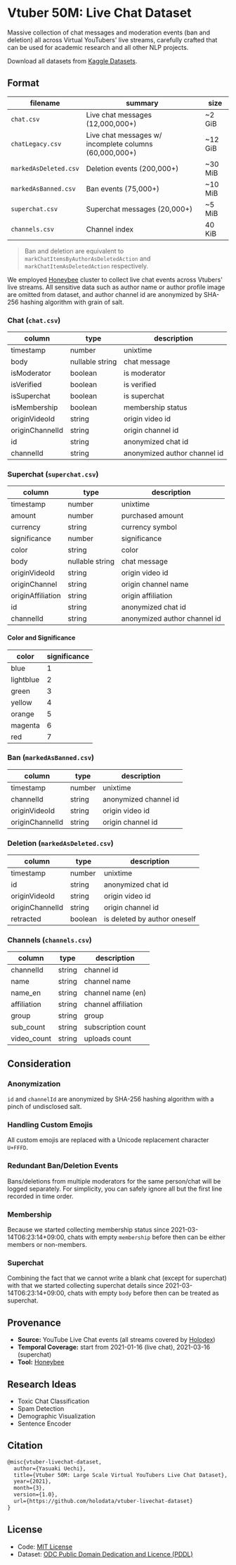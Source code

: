 # Vtuber 50M: Live Chat Dataset

Massive collection of chat messages and moderation events (ban and deletion) all across Virtual YouTubers' live streams, carefully crafted that can be used for academic research and all other NLP projects.

Download all datasets from [Kaggle Datasets](https://www.kaggle.com/uetchy/vtuber-livechat).

## Format

| filename              | summary                                                | size    |
| --------------------- | ------------------------------------------------------ | ------- |
| `chat.csv`            | Live chat messages (12,000,000+)                       | ~2 GiB  |
| `chatLegacy.csv`      | Live chat messages w/ incomplete columns (60,000,000+) | ~12 GiB |
| `markedAsDeleted.csv` | Deletion events (200,000+)                             | ~30 MiB |
| `markedAsBanned.csv`  | Ban events (75,000+)                                   | ~10 MiB |
| `superchat.csv`       | Superchat messages (20,000+)                           | ~5 MiB  |
| `channels.csv`        | Channel index                                          | 40 KiB  |

> Ban and deletion are equivalent to `markChatItemsByAuthorAsDeletedAction` and `markChatItemAsDeletedAction` respectively.

We employed [Honeybee](https://github.com/holodata/honeybee) cluster to collect live chat events across Vtubers' live streams. All sensitive data such as author name or author profile image are omitted from dataset, and author channel id are anonymized by SHA-256 hashing algorithm with grain of salt.

### Chat (`chat.csv`)

| column          | type            | description                  |
| --------------- | --------------- | ---------------------------- |
| timestamp       | number          | unixtime                     |
| body            | nullable string | chat message                 |
| isModerator     | boolean         | is moderator                 |
| isVerified      | boolean         | is verified                  |
| isSuperchat     | boolean         | is superchat                 |
| isMembership    | boolean         | membership status            |
| originVideoId   | string          | origin video id              |
| originChannelId | string          | origin channel id            |
| id              | string          | anonymized chat id           |
| channelId       | string          | anonymized author channel id |

### Superchat (`superchat.csv`)

| column            | type            | description                  |
| ----------------- | --------------- | ---------------------------- |
| timestamp         | number          | unixtime                     |
| amount            | number          | purchased amount             |
| currency          | string          | currency symbol              |
| significance      | number          | significance                 |
| color             | string          | color                        |
| body              | nullable string | chat message                 |
| originVideoId     | string          | origin video id              |
| originChannel     | string          | origin channel name          |
| originAffiliation | string          | origin affiliation           |
| id                | string          | anonymized chat id           |
| channelId         | string          | anonymized author channel id |

#### Color and Significance

| color     | significance |
| --------- | ------------ |
| blue      | 1            |
| lightblue | 2            |
| green     | 3            |
| yellow    | 4            |
| orange    | 5            |
| magenta   | 6            |
| red       | 7            |

### Ban (`markedAsBanned.csv`)

| column          | type   | description           |
| --------------- | ------ | --------------------- |
| timestamp       | number | unixtime              |
| channelId       | string | anonymized channel id |
| originVideoId   | string | origin video id       |
| originChannelId | string | origin channel id     |

### Deletion (`markedAsDeleted.csv`)

| column          | type    | description                  |
| --------------- | ------- | ---------------------------- |
| timestamp       | number  | unixtime                     |
| id              | string  | anonymized chat id           |
| originVideoId   | string  | origin video id              |
| originChannelId | string  | origin channel id            |
| retracted       | boolean | is deleted by author oneself |

### Channels (`channels.csv`)

| column      | type   | description         |
| ----------- | ------ | ------------------- |
| channelId   | string | channel id          |
| name        | string | channel name        |
| name_en     | string | channel name (en)   |
| affiliation | string | channel affiliation |
| group       | string | group               |
| sub_count   | string | subscription count  |
| video_count | string | uploads count       |

## Consideration

### Anonymization

`id` and `channelId` are anonymized by SHA-256 hashing algorithm with a pinch of undisclosed salt.

### Handling Custom Emojis

All custom emojis are replaced with a Unicode replacement character `U+FFFD`.

### Redundant Ban/Deletion Events

Bans/deletions from multiple moderators for the same person/chat will be logged separately. For simplicity, you can safely ignore all but the first line recorded in time order.

### Membership

Because we started collecting membership status since 2021-03-14T06:23:14+09:00, chats with empty `membership` before then can be either members or non-members.

### Superchat

Combining the fact that we cannot write a blank chat (except for superchat) with that we started collecting superchat details since 2021-03-14T06:23:14+09:00, chats with empty `body` before then can be treated as superchat.

## Provenance

- **Source:** YouTube Live Chat events (all streams covered by [Holodex](https://holodex.net))
- **Temporal Coverage:** start from 2021-01-16 (live chat), 2021-03-16 (superchat)
- **Tool:** [Honeybee](https://github.com/holodata/honeybee)

## Research Ideas

- Toxic Chat Classification
- Spam Detection
- Demographic Visualization
- Sentence Encoder

## Citation

```latex
@misc{vtuber-livechat-dataset,
  author={Yasuaki Uechi},
  title={Vtuber 50M: Large Scale Virtual YouTubers Live Chat Dataset},
  year={2021},
  month={3},
  version={1.0},
  url={https://github.com/holodata/vtuber-livechat-dataset}
}
```

## License

- Code: [MIT License](./LICENSE)
- Dataset: [ODC Public Domain Dedication and Licence (PDDL)](https://opendatacommons.org/licenses/pddl/1-0/index.html)

